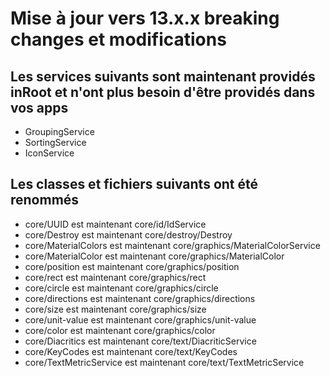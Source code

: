 # Mise à jour vers 13.x.x breaking changes et modifications

## Les services suivants sont maintenant providés inRoot et n'ont plus besoin d'être providés dans vos apps
* GroupingService
* SortingService
* IconService

## Les classes et fichiers suivants ont été renommés
* core/UUID est maintenant core/id/IdService
* core/Destroy est maintenant core/destroy/Destroy
* core/MaterialColors est maintenant core/graphics/MaterialColorService
* core/MaterialColor est maintenant core/graphics/MaterialColor
* core/position est maintenant core/graphics/position
* core/rect est maintenant core/graphics/rect
* core/circle est maintenant core/graphics/circle
* core/directions est maintenant core/graphics/directions
* core/size est maintenant core/graphics/size
* core/unit-value est maintenant core/graphics/unit-value
* core/color est maintenant core/graphics/color
* core/Diacritics est maintenant core/text/DiacriticService
* core/KeyCodes est maintenant core/text/KeyCodes
* core/TextMetricService est maintenant core/text/TextMetricService
